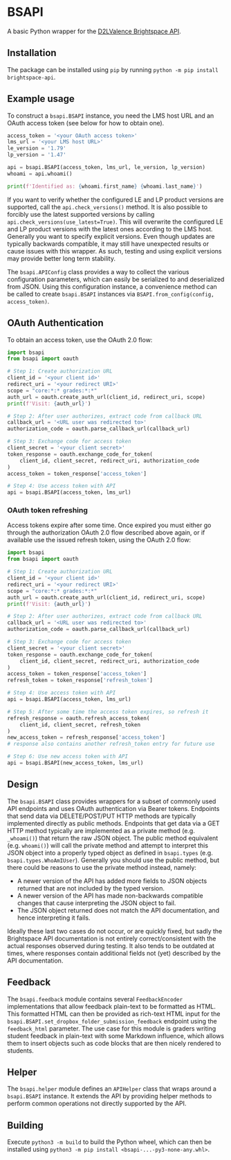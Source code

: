 # BSAPI

A basic Python wrapper for the [D2LValence Brightspace API](https://docs.valence.desire2learn.com).

## Installation

The package can be installed using `pip` by running `python -m pip install brightspace-api`.

## Example usage

To construct a `bsapi.BSAPI` instance, you need the LMS host URL and an OAuth access token (see below for how to obtain one).

```python
access_token = '<your OAuth access token>'
lms_url = '<your LMS host URL>'
le_version = '1.79'
lp_version = '1.47'

api = bsapi.BSAPI(access_token, lms_url, le_version, lp_version)
whoami = api.whoami()

print(f'Identified as: {whoami.first_name} {whoami.last_name}')
```

If you want to verify whether the configured LE and LP product versions are supported, call the `api.check_versions()` method.
It is also possible to forcibly use the latest supported versions by calling `api.check_versions(use_latest=True)`.
This will overwrite the configured LE and LP product versions with the latest ones according to the LMS host.
Generally you want to specify explicit versions.
Even though updates are typically backwards compatible, it may still have unexpected results or cause issues with this wrapper.
As such, testing and using explicit versions may provide better long term stability.

The `bsapi.APIConfig` class provides a way to collect the various configuration parameters, which can easily be serialized to and deserialized from JSON.
Using this configuration instance, a convenience method can be called to create `bsapi.BSAPI` instances via `BSAPI.from_config(config, access_token)`.

## OAuth Authentication

To obtain an access token, use the OAuth 2.0 flow:

```python
import bsapi
from bsapi import oauth

# Step 1: Create authorization URL
client_id = '<your client id>'
redirect_uri = '<your redirect URI>'
scope = "core:*:* grades:*:*"
auth_url = oauth.create_auth_url(client_id, redirect_uri, scope)
print(f'Visit: {auth_url}')

# Step 2: After user authorizes, extract code from callback URL
callback_url = '<URL user was redirected to>'
authorization_code = oauth.parse_callback_url(callback_url)

# Step 3: Exchange code for access token
client_secret = '<your client secret>'
token_response = oauth.exchange_code_for_token(
    client_id, client_secret, redirect_uri, authorization_code
)
access_token = token_response['access_token']

# Step 4: Use access token with API
api = bsapi.BSAPI(access_token, lms_url)
```

### OAuth token refreshing

Access tokens expire after some time.
Once expired you must either go through the authorization OAuth 2.0 flow described above again, or if available use the issued refresh token, using the OAuth 2.0 flow:

```python
import bsapi
from bsapi import oauth

# Step 1: Create authorization URL
client_id = '<your client id>'
redirect_uri = '<your redirect URI>'
scope = "core:*:* grades:*:*"
auth_url = oauth.create_auth_url(client_id, redirect_uri, scope)
print(f'Visit: {auth_url}')

# Step 2: After user authorizes, extract code from callback URL
callback_url = '<URL user was redirected to>'
authorization_code = oauth.parse_callback_url(callback_url)

# Step 3: Exchange code for access token
client_secret = '<your client secret>'
token_response = oauth.exchange_code_for_token(
    client_id, client_secret, redirect_uri, authorization_code
)
access_token = token_response['access_token']
refresh_token = token_response['refresh_token']

# Step 4: Use access token with API
api = bsapi.BSAPI(access_token, lms_url)

# Step 5: After some time the access token expires, so refresh it
refresh_response = oauth.refresh_access_token(
    client_id, client_secret, refresh_token
)
new_access_token = refresh_response['access_token']
# response also contains another refresh_token entry for future use

# Step 6: Use new access token with API
api = bsapi.BSAPI(new_access_token, lms_url)
```

## Design

The `bsapi.BSAPI` class provides wrappers for a subset of commonly used API endpoints and uses OAuth authentication via Bearer tokens.
Endpoints that send data via DELETE/POST/PUT HTTP methods are typically implemented directly as public methods.
Endpoints that get data via a GET HTTP method typically are implemented as a private method (e.g. `_whoami()`) that return the raw JSON object.
The public method equivalent (e.g. `whoami()`) will call the private method and attempt to interpret this JSON object into a properly typed object as defined in `bsapi.types` (e.g. `bsapi.types.WhoAmIUser`).
Generally you should use the public method, but there could be reasons to use the private method instead, namely:

- A newer version of the API has added more fields to JSON objects returned that are not included by the typed version.
- A newer version of the API has made non-backwards compatible changes that cause interpreting the JSON object to fail.
- The JSON object returned does not match the API documentation, and hence interpreting it fails.

Ideally these last two cases do not occur, or are quickly fixed, but sadly the Brightspace API documentation is not entirely correct/consistent with the actual responses observed during testing.
It also tends to be outdated at times, where responses contain additional fields not (yet) described by the API documentation.

## Feedback

The `bsapi.feedback` module contains several `FeedbackEncoder` implementations that allow feedback plain-text to be formatted as HTML.
This formatted HTML can then be provided as rich-text HTML input for the `bsapi.BSAPI.set_dropbox_folder_submission_feedback` endpoint using the `feedback_html` parameter.
The use case for this module is graders writing student feedback in plain-text with some Markdown influence, which allows them to insert objects such as code blocks that are then nicely rendered to students.

## Helper

The `bsapi.helper` module defines an `APIHelper` class that wraps around a `bsapi.BSAPI` instance.
It extends the API by providing helper methods to perform common operations not directly supported by the API.

## Building

Execute `python3 -m build` to build the Python wheel, which can then be installed using `python3 -m pip install <bsapi-...-py3-none-any.whl>`.